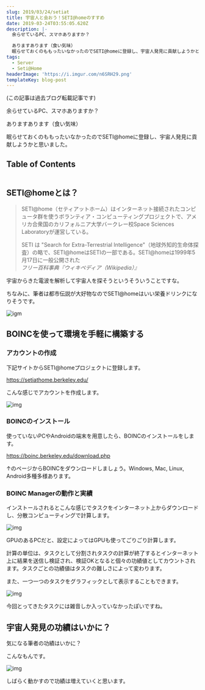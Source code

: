 ```yaml
---
slug: 2019/03/24/setiat
title: 宇宙人と会おう！SETI@homeのすすめ
date: 2019-03-24T03:55:05.620Z
description: |-
  余らせているPC、スマホありますか？

  ありますあります（食い気味）
  眠らせておくのももったいなかったのでSETI@homeに登録し、宇宙人発見に貢献しようかと思いました。
tags:
  - Server
  - Seti@Home
headerImage: 'https://i.imgur.com/n6SRH29.png'
templateKey: blog-post
---
```

(この記事は過去ブログ転載記事です)

余らせているPC、スマホありますか？

ありますあります（食い気味）

眠らせておくのももったいなかったのでSETI@homeに登録し、宇宙人発見に貢献しようかと思いました。

## Table of Contents

```toc

```

## SETI@homeとは？

> SETI@home（セティアットホーム）はインターネット接続されたコンピュータ群を使うボランティア・コンピューティングプロジェクトで、アメリカ合衆国のカリフォルニア大学バークレー校Space Sciences Laboratoryが運営している。
>
> SETI は "Search for Extra-Terrestrial Intelligence"（地球外知的生命体探査）の略で、SETI@homeはSETIの一部である。SETI@homeは1999年5月17日に一般公開された 
> <cite>フリー百科事典『ウィキペディア（Wikipedia）』 </cite>

宇宙からきた電波を解析して宇宙人を探そうというそういうことですな。

ちなみに、筆者は都市伝説が大好物なのでSETI@homeはいい栄養ドリンクになりそうです。

![igm](https://i.imgur.com/BInho6y.png)

## BOINCを使って環境を手軽に構築する

### アカウントの作成

下記サイトからSETI@homeプロジェクトに登録します。

<https://setiathome.berkeley.edu/>

こんな感じでアカウントを作成します。

![img](https://i.imgur.com/bdc8duJ.png)

### BOINCのインストール

使っていないPCやAndroidの端末を用意したら、BOINCのインストールをします。

<https://boinc.berkeley.edu/download.php>

↑のページからBOINCをダウンロードしましょう。Windows, Mac, Linux, Android多種多様あります。

### BOINC Managerの動作と実績

インストールされるとこんな感じでタスクをインターネット上からダウンロードし、分散コンピューティングで計算します。

![img](https://i.imgur.com/n6SRH29.png)

GPUのあるPCだと、設定によってはGPUも使ってごりごり計算します。

計算の単位は、タスクとして分割されタスクの計算が終了するとインターネット上に結果を送信し検証され、検証OKとなると個々の功績値としてカウントされます。タスクごとの功績値はタスクの難しさによって変わります。

また、一つ一つのタスクをグラフィックとして表示することもできます。

![img](https://i.imgur.com/jgIda5b.png)

今回とってきたタスクには雑音しか入っていなかったぽいですね。

## 宇宙人発見の功績はいかに？

気になる筆者の功績はいかに？

こんなもんです。

![img](https://i.imgur.com/0GJzrGl.png)

しばらく動かすので功績は増えていくと思います。
